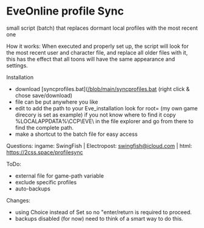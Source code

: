 # EveOnline profile Sync
small script (batch) that replaces dormant local profiles with the most recent one

How it works:
When executed and properly set up, the script will look for the most recent user and character file, and replace all older files with it,
this has the effect that all toons will have the same appearance and settings.

Installation
- download [syncprofiles.bat]([/blob/main/syncprofiles.bat](https://github.com/nullx8/EveOnline_profileSync/blob/main/syncprofiles.bat) (right click & chose save/download)
- file can be put anywhere you like
- edit to add the path to your Eve_installation
   look for root= (my own game direcory is set as example)
   if you not know where to find it copy %LOCALAPPDATA%\CCP\EVE\ in the file explorer and go from there to find the complete path. 
- make a shortcut to the batch file for easy access

Questions:
ingame: SwingFish | Electropost: swingfish@icloud.com | html: https://2css.space/profilesync

ToDo:
- external file for game-path variable
- exclude specific profiles
- auto-backups

Changes:
- using Choice instead of Set so no "enter/return is required to proceed.
- backups disabled (for now) need to think of a smart way to do this.
